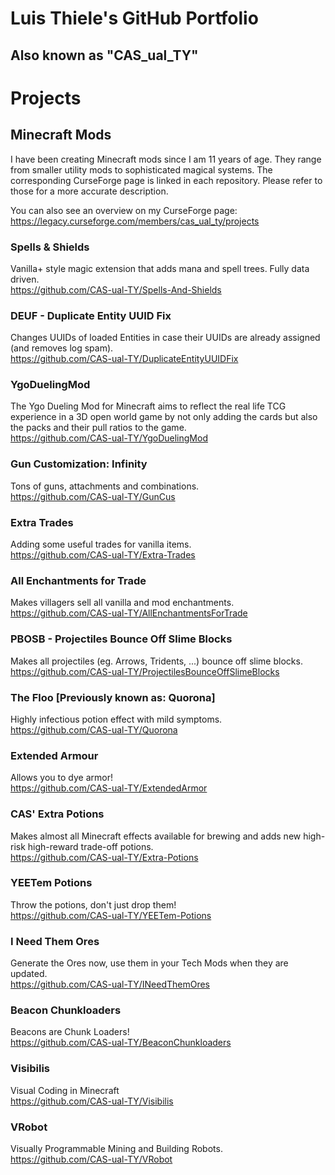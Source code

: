 # Luis Thiele's GitHub Portfolio
## Also known as "CAS_ual_TY"

# Projects

## Minecraft Mods

I have been creating Minecraft mods since I am 11 years of age. They range from smaller utility mods to sophisticated magical systems. The corresponding CurseForge page is linked in each repository. Please refer to those for a more accurate description.

You can also see an overview on my CurseForge page: https://legacy.curseforge.com/members/cas_ual_ty/projects

### Spells & Shields
Vanilla+ style magic extension that adds mana and spell trees. Fully data driven.  
https://github.com/CAS-ual-TY/Spells-And-Shields

### DEUF - Duplicate Entity UUID Fix
Changes UUIDs of loaded Entities in case their UUIDs are already assigned (and removes log spam).  
https://github.com/CAS-ual-TY/DuplicateEntityUUIDFix

### YgoDuelingMod
The Ygo Dueling Mod for Minecraft aims to reflect the real life TCG experience in a 3D open world game by not only adding the cards but also the packs and their pull ratios to the game.  
https://github.com/CAS-ual-TY/YgoDuelingMod

### Gun Customization: Infinity
Tons of guns, attachments and combinations.  
https://github.com/CAS-ual-TY/GunCus

### Extra Trades
Adding some useful trades for vanilla items.  
https://github.com/CAS-ual-TY/Extra-Trades

### All Enchantments for Trade
Makes villagers sell all vanilla and mod enchantments.  
https://github.com/CAS-ual-TY/AllEnchantmentsForTrade

### PBOSB - Projectiles Bounce Off Slime Blocks
Makes all projectiles (eg. Arrows, Tridents, ...) bounce off slime blocks.  
https://github.com/CAS-ual-TY/ProjectilesBounceOffSlimeBlocks

### The Floo \[Previously known as: Quorona]
Highly infectious potion effect with mild symptoms.  
https://github.com/CAS-ual-TY/Quorona

### Extended Armour
Allows you to dye armor!  
https://github.com/CAS-ual-TY/ExtendedArmor

### CAS' Extra Potions
Makes almost all Minecraft effects available for brewing and adds new high-risk high-reward trade-off potions.  
https://github.com/CAS-ual-TY/Extra-Potions

### YEETem Potions
Throw the potions, don't just drop them!  
https://github.com/CAS-ual-TY/YEETem-Potions

### I Need Them Ores
Generate the Ores now, use them in your Tech Mods when they are updated.  
https://github.com/CAS-ual-TY/INeedThemOres

### Beacon Chunkloaders
Beacons are Chunk Loaders!  
https://github.com/CAS-ual-TY/BeaconChunkloaders

### Visibilis
Visual Coding in Minecraft  
https://github.com/CAS-ual-TY/Visibilis

### VRobot
Visually Programmable Mining and Building Robots.  
https://github.com/CAS-ual-TY/VRobot
